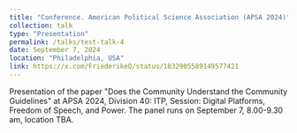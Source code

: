 ```yaml
---
title: "Conference. American Political Science Association (APSA 2024)"
collection: talk
type: "Presentation"
permalink: /talks/test-talk-4
date: September 7, 2024
location: "Philadelphia, USA"
link: https://x.com/FriederikeQ/status/1832905589149577421 
---
```


Presentation of the paper "Does the Community Understand the Community Guidelines" at APSA 2024, Division 40: ITP, Session: Digital Platforms, Freedom of Speech, and Power. The panel runs on September 7, 8.00-9.30 am, location TBA. 
